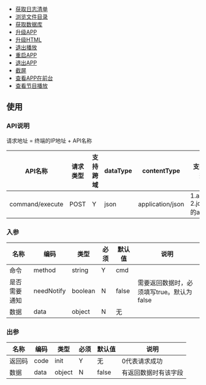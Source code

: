 * [获取日志清单](terminal/manage/getDevLog)
* [浏览文件目录](terminal/manage/readFile)
* [获取数据库](terminal/manage/getDB)
* [升级APP](terminal/manage/upgradeApp)
* [升级HTML](terminal/manage/upgradeHtml)
* [退出播放](terminal/manage/quitPlay)
* [重启APP](terminal/manage/relaunchApp)
* [退出APP](terminal/manage/quitApp)
* [截屏](terminal/manage/screenshot)
* [查看APP在前台](terminal/manage/isAppForeground)
* [查看节目播放](terminal/manage/isProgramRunning)


## 使用

### API说明

请求地址 = 终端的IP地址 + API名称

|API名称|请求类型|支持跨域|dataType|contentType|支持框架|
|--|--|--|--|--|--|
|command/execute|POST|Y|json|application/json|1.axios 2.jquery的ajax|


### 入参

|名称|编码|类型|必须|默认值|说明|
|--|--|--|--|--|--|
|命令|method|string|Y|cmd||
|是否需要通知|needNotify|boolean|N|false|需要返回数据时，必须填写true。默认为false|
|数据|data|object|N|无||

### 出参

|名称|编码|类型|必须|默认值|说明|
|--|--|--|--|--|--|
|返回码|code|init|Y|无|0代表请求成功|
|数据|data|object|N|false|有返回数据时有该字段|
